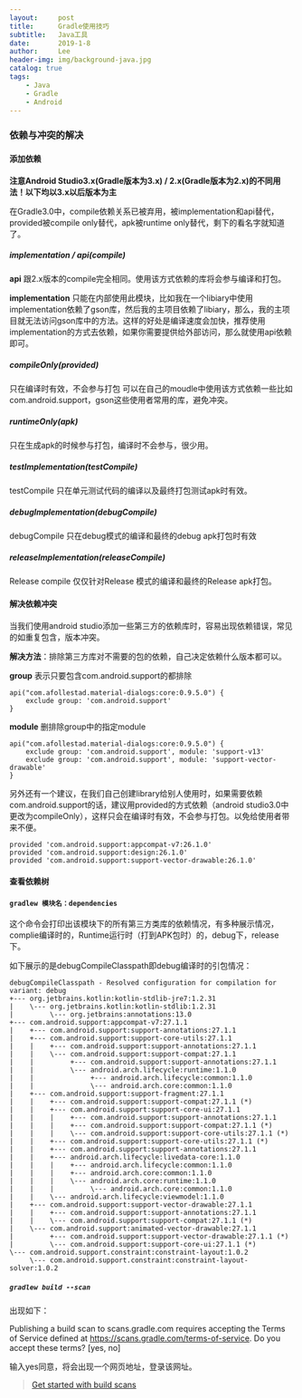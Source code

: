 ```yaml
---
layout:     post
title:      Gradle使用技巧
subtitle:   Java工具
date:       2019-1-8
author:     Lee
header-img: img/background-java.jpg
catalog: true
tags:
    - Java
    - Gradle
    - Android
---
```


### 依赖与冲突的解决

#### 添加依赖

**注意Android Studio3.x(Gradle版本为3.x) / 2.x(Gradle版本为2.x)的不同用法！以下均以3.x以后版本为主**


在Gradle3.0中，compile依赖关系已被弃用，被implementation和api替代，provided被compile only替代，apk被runtime only替代，剩下的看名字就知道了。

##### implementation / api(compile)

**api** 跟2.x版本的compile完全相同。使用该方式依赖的库将会参与编译和打包。

**implementation** 只能在内部使用此模块，比如我在一个libiary中使用implementation依赖了gson库，然后我的主项目依赖了libiary，那么，我的主项目就无法访问gson库中的方法。这样的好处是编译速度会加快，推荐使用implementation的方式去依赖，如果你需要提供给外部访问，那么就使用api依赖即可。

##### compileOnly(provided)
只在编译时有效，不会参与打包
可以在自己的moudle中使用该方式依赖一些比如com.android.support，gson这些使用者常用的库，避免冲突。

##### runtimeOnly(apk)
只在生成apk的时候参与打包，编译时不会参与，很少用。

##### testImplementation(testCompile)
testCompile 只在单元测试代码的编译以及最终打包测试apk时有效。

##### debugImplementation(debugCompile)
debugCompile 只在debug模式的编译和最终的debug apk打包时有效

##### releaseImplementation(releaseCompile)
Release compile 仅仅针对Release 模式的编译和最终的Release apk打包。

#### 解决依赖冲突

当我们使用android studio添加一些第三方的依赖库时，容易出现依赖错误，常见的如重复包含，版本冲突。

**解决方法**：排除第三方库对不需要的包的依赖，自己决定依赖什么版本都可以。

**group** 表示只要包含com.android.support的都排除
```
api("com.afollestad.material-dialogs:core:0.9.5.0") {
    exclude group: 'com.android.support'
}
```
**module** 删排除group中的指定module 
```
api("com.afollestad.material-dialogs:core:0.9.5.0") {
    exclude group: 'com.android.support', module: 'support-v13'
    exclude group: 'com.android.support', module: 'support-vector-drawable'
}
```

另外还有一个建议，在我们自己创建library给别人使用时，如果需要依赖com.android.support的话，建议用provided的方式依赖（android studio3.0中更改为compileOnly），这样只会在编译时有效，不会参与打包。以免给使用者带来不便。
```
provided 'com.android.support:appcompat-v7:26.1.0'
provided 'com.android.support:design:26.1.0'
provided 'com.android.support:support-vector-drawable:26.1.0'
```

#### 查看依赖树

#### `gradlew 模块名：dependencies`

这个命令会打印出该模块下的所有第三方类库的依赖情况，有多种展示情况，complie编译时的，Runtime运行时（打到APK包时）的，debug下，release下。

如下展示的是debugCompileClasspath即debug编译时的引包情况：
```
debugCompileClasspath - Resolved configuration for compilation for variant: debug
+--- org.jetbrains.kotlin:kotlin-stdlib-jre7:1.2.31
|    \--- org.jetbrains.kotlin:kotlin-stdlib:1.2.31
|         \--- org.jetbrains:annotations:13.0
+--- com.android.support:appcompat-v7:27.1.1
|    +--- com.android.support:support-annotations:27.1.1
|    +--- com.android.support:support-core-utils:27.1.1
|    |    +--- com.android.support:support-annotations:27.1.1
|    |    \--- com.android.support:support-compat:27.1.1
|    |         +--- com.android.support:support-annotations:27.1.1
|    |         \--- android.arch.lifecycle:runtime:1.1.0
|    |              +--- android.arch.lifecycle:common:1.1.0
|    |              \--- android.arch.core:common:1.1.0
|    +--- com.android.support:support-fragment:27.1.1
|    |    +--- com.android.support:support-compat:27.1.1 (*)
|    |    +--- com.android.support:support-core-ui:27.1.1
|    |    |    +--- com.android.support:support-annotations:27.1.1
|    |    |    +--- com.android.support:support-compat:27.1.1 (*)
|    |    |    \--- com.android.support:support-core-utils:27.1.1 (*)
|    |    +--- com.android.support:support-core-utils:27.1.1 (*)
|    |    +--- com.android.support:support-annotations:27.1.1
|    |    +--- android.arch.lifecycle:livedata-core:1.1.0
|    |    |    +--- android.arch.lifecycle:common:1.1.0
|    |    |    +--- android.arch.core:common:1.1.0
|    |    |    \--- android.arch.core:runtime:1.1.0
|    |    |         \--- android.arch.core:common:1.1.0
|    |    \--- android.arch.lifecycle:viewmodel:1.1.0
|    +--- com.android.support:support-vector-drawable:27.1.1
|    |    +--- com.android.support:support-annotations:27.1.1
|    |    \--- com.android.support:support-compat:27.1.1 (*)
|    \--- com.android.support:animated-vector-drawable:27.1.1
|         +--- com.android.support:support-vector-drawable:27.1.1 (*)
|         \--- com.android.support:support-core-ui:27.1.1 (*)
\--- com.android.support.constraint:constraint-layout:1.0.2
     \--- com.android.support.constraint:constraint-layout-solver:1.0.2
```

##### `gradlew build --scan`

出现如下：

Publishing a build scan to scans.gradle.com requires accepting the Terms of Service defined at https://scans.gradle.com/terms-of-service. Do you accept these terms? [yes, no]

输入yes同意，将会出现一个网页地址，登录该网址。

> [Get started with build scans](https://scans.gradle.com/)